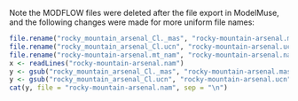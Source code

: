 Note the MODFLOW files were deleted after the file export in ModelMuse, and the following changes were made for more uniform file names:

``` r
file.rename("rocky_mountain_arsenal_Cl._mas", "rocky-mountain-arsenal.mas")
file.rename("rocky_mountain_arsenal_Cl.ucn", "rocky-mountain-arsenal.ucn")
file.rename("rocky-mountain-arsenal.mt_nam", "rocky-mountain-arsenal.nam")
x <- readLines("rocky-mountain-arsenal.nam")
y <- gsub("rocky_mountain_arsenal_Cl._mas", "rocky-mountain-arsenal.mas", x, fixed = TRUE)
y <- gsub("rocky_mountain_arsenal_Cl.ucn", "rocky-mountain-arsenal.ucn", y, fixed = TRUE)
cat(y, file = "rocky-mountain-arsenal.nam", sep = "\n")
```
